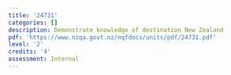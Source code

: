 ```yaml
---
title: '24731'
categories: []
description: Demonstrate knowledge of destination New Zealand
pdf: 'https://www.nzqa.govt.nz/nqfdocs/units/pdf/24731.pdf'
level: '2'
credits: '4'
assessment: Internal
---
```


